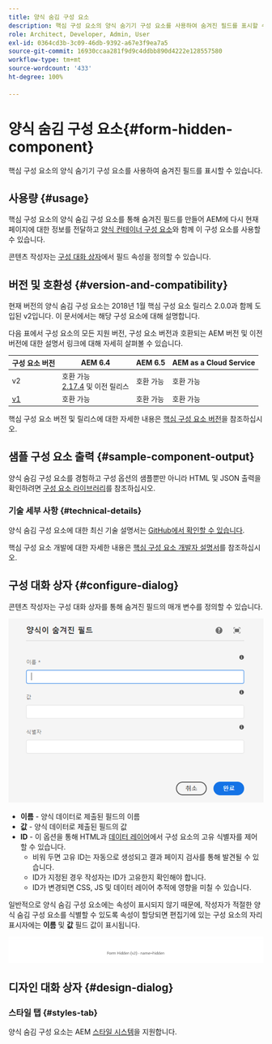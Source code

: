 ```yaml
---
title: 양식 숨김 구성 요소
description: 핵심 구성 요소의 양식 숨기기 구성 요소를 사용하여 숨겨진 필드를 표시할 수 있습니다.
role: Architect, Developer, Admin, User
exl-id: 0364cd3b-3c09-46db-9392-a67e3f9ea7a5
source-git-commit: 16930ccaa281f9d9c4ddbb890d4222e128557580
workflow-type: tm+mt
source-wordcount: '433'
ht-degree: 100%

---
```


# 양식 숨김 구성 요소{#form-hidden-component}

핵심 구성 요소의 양식 숨기기 구성 요소를 사용하여 숨겨진 필드를 표시할 수 있습니다.

## 사용량 {#usage}

핵심 구성 요소의 양식 숨김 구성 요소를 통해 숨겨진 필드를 만들어 AEM에 다시 현재 페이지에 대한 정보를 전달하고 [양식 컨테이너 구성 요소](form-container.md)와 함께 이 구성 요소를 사용할 수 있습니다.

콘텐츠 작성자는 [구성 대화 상자](form-hidden.md)에서 필드 속성을 정의할 수 있습니다.

## 버전 및 호환성 {#version-and-compatibility}

현재 버전의 양식 숨김 구성 요소는 2018년 1월 핵심 구성 요소 릴리스 2.0.0과 함께 도입된 v2입니다. 이 문서에서는 해당 구성 요소에 대해 설명합니다.

다음 표에서 구성 요소의 모든 지원 버전, 구성 요소 버전과 호환되는 AEM 버전 및 이전 버전에 대한 설명서 링크에 대해 자세히 살펴볼 수 있습니다.

| 구성 요소 버전 | AEM 6.4 | AEM 6.5 | AEM as a Cloud Service |
|--- |--- |--- |---|
| v2 | 호환 가능 <br>[2.17.4](/help/versions.md) 및 이전 릴리스 | 호환 가능 | 호환 가능 |
| [v1](/help/components/v1/form-hidden-v1.md) | 호환 가능 | 호환 가능 | 호환 가능 |

핵심 구성 요소 버전 및 릴리스에 대한 자세한 내용은 [핵심 구성 요소 버전](/help/versions.md)을 참조하십시오.

## 샘플 구성 요소 출력 {#sample-component-output}

양식 숨김 구성 요소를 경험하고 구성 옵션의 샘플뿐만 아니라 HTML 및 JSON 출력을 확인하려면 [구성 요소 라이브러리](https://adobe.com/go/aem_cmp_library_form_hidden_kr)를 참조하십시오.

### 기술 세부 사항 {#technical-details}

양식 숨김 구성 요소에 대한 최신 기술 설명서는 [GitHub에서 확인할 수 있습니다](https://adobe.com/go/aem_cmp_tech_form_hidden_v2_kr).

핵심 구성 요소 개발에 대한 자세한 내용은 [핵심 구성 요소 개발자 설명서](/help/developing/overview.md)를 참조하십시오.

## 구성 대화 상자 {#configure-dialog}

콘텐츠 작성자는 구성 대화 상자를 통해 숨겨진 필드의 매개 변수를 정의할 수 있습니다.

![양식 숨김 편집 대화 상자](/help/assets/form-hidden-edit.png)

* **이름** - 양식 데이터로 제출된 필드의 이름
* **값** - 양식 데이터로 제출된 필드의 값
* **ID** - 이 옵션을 통해 HTML과 [데이터 레이어](/help/developing/data-layer/overview.md)에서 구성 요소의 고유 식별자를 제어할 수 있습니다.
   * 비워 두면 고유 ID는 자동으로 생성되고 결과 페이지 검사를 통해 발견될 수 있습니다.
   * ID가 지정된 경우 작성자는 ID가 고유한지 확인해야 합니다.
   * ID가 변경되면 CSS, JS 및 데이터 레이어 추적에 영향을 미칠 수 있습니다.

일반적으로 양식 숨김 구성 요소에는 속성이 표시되지 않기 때문에, 작성자가 적절한 양식 숨김 구성 요소를 식별할 수 있도록 속성이 할당되면 편집기에 있는 구성 요소의 자리 표시자에는 **이름** 및 **값** 필드 값이 표시됩니다.

![양식 숨김 구성 요소 예제](/help/assets/form-hidden-example.png)

## 디자인 대화 상자 {#design-dialog}

### 스타일 탭 {#styles-tab}

양식 숨김 구성 요소는 AEM [스타일 시스템](/help/get-started/authoring.md#component-styling)을 지원합니다.
